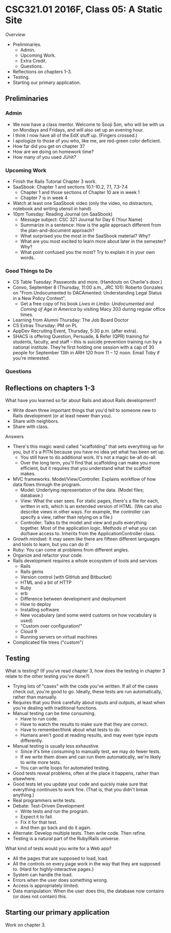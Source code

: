 CSC321.01 2016F, Class 05: A Static Site
========================================

_Overview_

* Preliminaries.
    * Admin.
    * Upcoming Work.
    * Extra Credit.
    * Questions.
* Reflections on chapters 1-3.
* Testing.
* Starting our primary application.

Preliminaries
-------------

### Admin

* We now have a class mentor.  Welcome to Sooji Son, who will be with us
  on Mondays and Fridays, and will also set up an evening hour.
* I think I now have all of the EdX stuff up.  (Fingers crossed.)
* I apologize to those of you who, like me, are red-green color deficient.
* How far did you get on chapter 3?
* How are we doing on homework time?
* How many of you used JUnit?

### Upcoming Work

* Finish the Rails Tutorial Chapter 3 work.
* SaaSbook: Chapter 1 and sections 10.1-10.2, 7.1, 7.3-7.4
    * Chapter 1 and those sections of Chapter 10 are in week 1
    * Chapter 7 is in week 4
* Watch at least one SaaSbook video (only the video, no distractors, notebook and writing utensil in hand)
* 10pm Tuesday: Reading Journal (on SaaSbook)
    * Message subject: CSC 321 Journal for Day 6 (Your Name)
    * Summarize in a sentence: How is the agile approach different from the plan-and-document approach?
    * What surprised you the most in the SaaSbook material? Why?
    * What are you most excited to learn more about later in the semester? Why?
    * What point confused you the most? Try to explain it in your own words.

### Good Things to Do

* CS Table Tuesday: Passwords and more.  (Handouts on Charlie's door.)
* Convo, September 8 (Thursday, 11:00 a.m., JRC 101): Roberto
  Gonzales on "From Undocumented to DACAmented: Understanding Legal Status 
  in a New Policy Context".  
    * Get a free copy of his book _Lives in Limbo: Undocumented and Coming 
      of Age in America_ by visiting Macy 203 during regular office times.
* Learning from Alumni Thursday: The Job Board Doctor
* CS Extras Thursday: PM on PL
* AppDev Recruiting Event, Thursday, 5:30 p.m. (after extra).
* SHACS is offering Question, Persuade, & Refer (QPR) training for
  students, faculty, and staff – this is suicide prevention training
  run by a national institute. They’re first holding one session with
  a cap of 30 people for September 13th in ARH 120 from 11 – 12 noon.
  Email Toby if you're interested.

### Questions

Reflections on chapters 1-3
---------------------------

What have you learned so far about Rails and about Rails development?

* Write down three important things that you'd tell to someone
  new to Rails development (or at least newer than you).
* Share with neighbors.
* Share with class.

Answers

* There's this magic wand called "scaffolding" that sets everything up
  for you, but it's a PITN because you have no idea yet what has been
  set up.
     * You still have to do additional work.  It's not a magic 
       be-all do-all.
     * Over the long term, you'll find that scaffolding can make you
       more efficient, but it requires that you understand what the
       scaffold makes.
* MVC frameworks.  Model/View/Controller.  Explains workflow of how
  data flows through the program.
     * Model: Underlying representation of the data.  (Model files;
       database.)
     * View: What the user sees.  For static pages, there's a file
       for each, written in erb, which is an extended version of HTML.
       (We can also describe views in other ways.  For example, the
       controller can specify a view, rather than relying on a file.)
     * Controller: Talks to the model and view and pulls everything
       together.  Most of the application logic.  Methods of what
       you can do/have access to.  Inherits from the ApplicationController
       class.
* Growth mindset: It may seem like there are fifteen different languages
  and tools to learn, but you can do it!
* Ruby: You can come at problems from different angles.
* Organize and refactor your code.
* Rails development requires a whole ecosystem of tools and services
    * Rails
    * Rails gems
    * Version control (with GitHub and Bitbucket)
    * HTML and a bit of HTTP
    * Ruby
    * erb
    * Difference between development and deployment
    * How to deploy
    * Installing software
    * New vocabulary (and some weird customs on how vocabulary is used)
    * "Custom over configuration!"
    * Cloud 9
    * Running servers on virtual machines
* Complicated file trees ("custom")

Testing
-------

What is testing?  (If you've read chapter 3, how does the testing in chapter
3 relate to the other testing you've done?)

* Trying lots of "cases" with the code you've written.  If all of the
  cases check out, you're good to go.  Ideally, these tests are run
  automatically, rather than manually.  
* Requires that you think carefully about inputs and outputs, at least
  when you're dealing with traditional functions.
* Manual testing can be time consuming.  
    * Have to run code.  
    * Have to watch the results to make sure that they are correct.  
    * Have to remember/think about what tests to do.
    * Humans aren't good at reading results, and may even type inputs
      differently.
* Manual testing is usually less exhaustive.
    * Since it's time consuming to manually test, we may do fewer tests.
    * If we write them down and can run them automatically, we're likely
      to write more tests.
    * You can write loops for automated testing.
* Good tests reveal problems, often at the place it happens, rather
  than elsewhere.
* Good tests let you update your code and quickly make sure that everything
  continues to work fine.  (That is, that you didn't break anything.)
* Real programmers write tests.
* Debate: Test-Driven Development
    * Write tests and run the program.
    * Expect it to fail.
    * Fix it for that test.
    * And then go back and do it again.
* Alternate: Develop multiple tests.  Then write code.  Then refine.
* Testing is a natural part of the Ruby/Rails universe.

What kind of tests would you write for a Web app?

* All the pages that are supposed to load, load.
* All the controls on every page work in the way that they are
  supposed to.  (Hard for highly-interactive pages.)
* System can handle the load.
* Errors when the user does something wrong.
* Access is appropriately limited.
* Data manipulation: When the user does this, the database now contains
  (or does not contain) this.

Starting our primary application
--------------------------------

Work on chapter 3.

